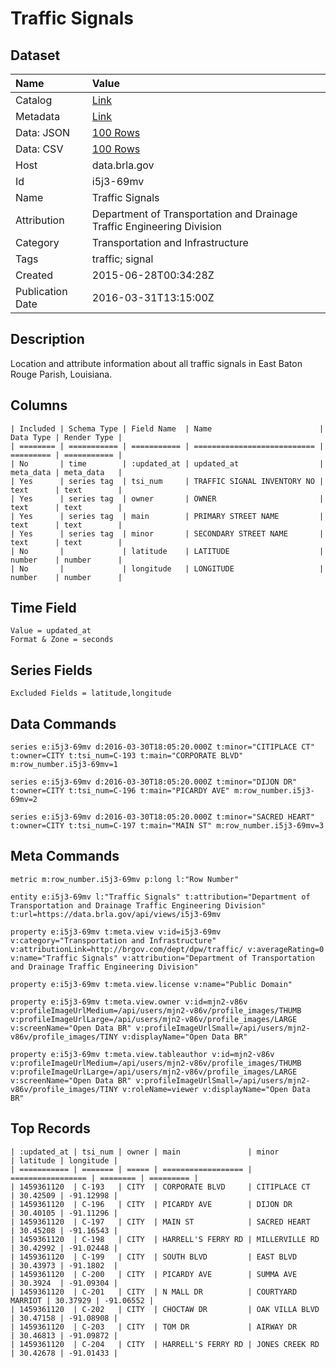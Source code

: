 # Traffic Signals

## Dataset

| Name | Value |
| :--- | :---- |
| Catalog | [Link](https://catalog.data.gov/dataset/traffic-signals-36013) |
| Metadata | [Link](https://data.brla.gov/api/views/i5j3-69mv) |
| Data: JSON | [100 Rows](https://data.brla.gov/api/views/i5j3-69mv/rows.json?max_rows=100) |
| Data: CSV | [100 Rows](https://data.brla.gov/api/views/i5j3-69mv/rows.csv?max_rows=100) |
| Host | data.brla.gov |
| Id | i5j3-69mv |
| Name | Traffic Signals |
| Attribution | Department of Transportation and Drainage Traffic Engineering Division |
| Category | Transportation and Infrastructure |
| Tags | traffic; signal |
| Created | 2015-06-28T00:34:28Z |
| Publication Date | 2016-03-31T13:15:00Z |

## Description

Location and attribute information about all traffic signals in East Baton Rouge Parish, Louisiana.

## Columns

```ls
| Included | Schema Type | Field Name  | Name                        | Data Type | Render Type |
| ======== | =========== | =========== | =========================== | ========= | =========== |
| No       | time        | :updated_at | updated_at                  | meta_data | meta_data   |
| Yes      | series tag  | tsi_num     | TRAFFIC SIGNAL INVENTORY NO | text      | text        |
| Yes      | series tag  | owner       | OWNER                       | text      | text        |
| Yes      | series tag  | main        | PRIMARY STREET NAME         | text      | text        |
| Yes      | series tag  | minor       | SECONDARY STREET NAME       | text      | text        |
| No       |             | latitude    | LATITUDE                    | number    | number      |
| No       |             | longitude   | LONGITUDE                   | number    | number      |
```

## Time Field

```ls
Value = updated_at
Format & Zone = seconds
```

## Series Fields

```ls
Excluded Fields = latitude,longitude
```

## Data Commands

```ls
series e:i5j3-69mv d:2016-03-30T18:05:20.000Z t:minor="CITIPLACE CT" t:owner=CITY t:tsi_num=C-193 t:main="CORPORATE BLVD" m:row_number.i5j3-69mv=1

series e:i5j3-69mv d:2016-03-30T18:05:20.000Z t:minor="DIJON DR" t:owner=CITY t:tsi_num=C-196 t:main="PICARDY AVE" m:row_number.i5j3-69mv=2

series e:i5j3-69mv d:2016-03-30T18:05:20.000Z t:minor="SACRED HEART" t:owner=CITY t:tsi_num=C-197 t:main="MAIN ST" m:row_number.i5j3-69mv=3
```

## Meta Commands

```ls
metric m:row_number.i5j3-69mv p:long l:"Row Number"

entity e:i5j3-69mv l:"Traffic Signals" t:attribution="Department of Transportation and Drainage Traffic Engineering Division" t:url=https://data.brla.gov/api/views/i5j3-69mv

property e:i5j3-69mv t:meta.view v:id=i5j3-69mv v:category="Transportation and Infrastructure" v:attributionLink=http://brgov.com/dept/dpw/traffic/ v:averageRating=0 v:name="Traffic Signals" v:attribution="Department of Transportation and Drainage Traffic Engineering Division"

property e:i5j3-69mv t:meta.view.license v:name="Public Domain"

property e:i5j3-69mv t:meta.view.owner v:id=mjn2-v86v v:profileImageUrlMedium=/api/users/mjn2-v86v/profile_images/THUMB v:profileImageUrlLarge=/api/users/mjn2-v86v/profile_images/LARGE v:screenName="Open Data BR" v:profileImageUrlSmall=/api/users/mjn2-v86v/profile_images/TINY v:displayName="Open Data BR"

property e:i5j3-69mv t:meta.view.tableauthor v:id=mjn2-v86v v:profileImageUrlMedium=/api/users/mjn2-v86v/profile_images/THUMB v:profileImageUrlLarge=/api/users/mjn2-v86v/profile_images/LARGE v:screenName="Open Data BR" v:profileImageUrlSmall=/api/users/mjn2-v86v/profile_images/TINY v:roleName=viewer v:displayName="Open Data BR"
```

## Top Records

```ls
| :updated_at | tsi_num | owner | main               | minor             | latitude | longitude | 
| =========== | ======= | ===== | ================== | ================= | ======== | ========= | 
| 1459361120  | C-193   | CITY  | CORPORATE BLVD     | CITIPLACE CT      | 30.42509 | -91.12998 | 
| 1459361120  | C-196   | CITY  | PICARDY AVE        | DIJON DR          | 30.40105 | -91.11296 | 
| 1459361120  | C-197   | CITY  | MAIN ST            | SACRED HEART      | 30.45208 | -91.16543 | 
| 1459361120  | C-198   | CITY  | HARRELL'S FERRY RD | MILLERVILLE RD    | 30.42992 | -91.02448 | 
| 1459361120  | C-199   | CITY  | SOUTH BLVD         | EAST BLVD         | 30.43973 | -91.1802  | 
| 1459361120  | C-200   | CITY  | PICARDY AVE        | SUMMA AVE         | 30.3924  | -91.09304 | 
| 1459361120  | C-201   | CITY  | N MALL DR          | COURTYARD MARRIOT | 30.37929 | -91.06552 | 
| 1459361120  | C-202   | CITY  | CHOCTAW DR         | OAK VILLA BLVD    | 30.47158 | -91.08908 | 
| 1459361120  | C-203   | CITY  | TOM DR             | AIRWAY DR         | 30.46813 | -91.09872 | 
| 1459361120  | C-204   | CITY  | HARRELL'S FERRY RD | JONES CREEK RD    | 30.42678 | -91.01433 | 
```